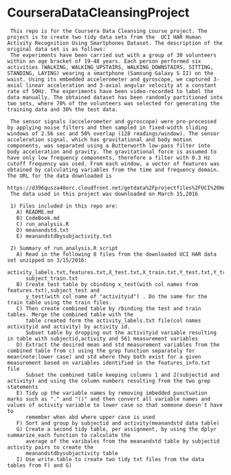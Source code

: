 
# CourseraDataCleansingProject

     This repo is for the Coursera Data Cleansing course project. The project is to create two tidy data sets from the  UCI HAR Human Activity Recognition Using Smartphones Dataset. The description of the original data set is as follows:
     The experiments have been carried out with a group of 30 volunteers within an age bracket of 19-48 years. Each person performed six activities (WALKING, WALKING_UPSTAIRS, WALKING_DOWNSTAIRS, SITTING, STANDING, LAYING) wearing a smartphone (Samsung Galaxy S II) on the waist. Using its embedded accelerometer and gyroscope, we captured 3-axial linear acceleration and 3-axial angular velocity at a constant rate of 50Hz. The experiments have been video-recorded to label the data manually. The obtained dataset has been randomly partitioned into two sets, where 70% of the volunteers was selected for generating the training data and 30% the test data. 
     
     The sensor signals (accelerometer and gyroscope) were pre-processed by applying noise filters and then sampled in fixed-width sliding windows of 2.56 sec and 50% overlap (128 readings/window). The sensor acceleration signal, which has gravitational and body motion components, was separated using a Butterworth low-pass filter into body acceleration and gravity. The gravitational force is assumed to have only low frequency components, therefore a filter with 0.3 Hz cutoff frequency was used. From each window, a vector of features was obtained by calculating variables from the time and frequency domain. The URL for the data downloaded is 
     https://d396qusza40orc.cloudfront.net/getdata%2Fprojectfiles%2FUCI%20HAR%20Dataset.zip
     The data used in this project was downloaded on March 15,2016
     
     1) Files included in this repo are:
       A) README.md
       B) CodeBook.md
       C) run_analysis.R
       D) meanandstd.txt
       E) meanandstdbysubjactivity.txt
       
     2) Summary of run_analysis.R script
       A) Read in the following 8 files from the downloaded UCI HAR data set unzipped on 3/15/2016:
          activity_labels.txt,features.txt,X_test.txt,X_train.txt,Y_test.txt,Y_train.txt,subject_test.txt
          subject_train.txt
       B) Create test table by cbinding x_test(with col names from features.txt),subject_test and 
          y_test(with col name of "activityid") . Do the same for the train table using the train files.
       C) Then create combined table by rbinding the test and train tables. Merge the combined table with the 
          table created form the activity_labels.txt file(col names activityid and activity) by activity id. 
          Subset table by dropping out the activityid variable resulting in table with subjectid,activity and 561 measurement variables
       D) Extract the desired mean and std measurement variables from the combined table from c) using the grep function separately for mean(note:lower case) and std where they both exist for a given measurement based on variables identified in the features_info.txt file
          Subset the combined table keeping columns 1 and 2(subjectid and activity) and using the column numbers resulting from the two grep statements
       E) Tidy up the variable names by removing imbedded punctuation marks such as "." and "()" and then convert all variable names and values of activity variable to lower case so that someone doesn't have to     
          remember when abd where upper case is used
       F) Sort and group by subjectid and activity(meanandstd data table)
       G) Create a second tidy table, per assignment, by using the dplyr summarize_each function to calculate the
          average of the varibales from the meanandstd table by subjectid activity pairs to create the 
          meanandstdbysubjactivity table 
       I) Use write.table to create two tidy txt files from the data tables from F) and G) 
       
     
     
